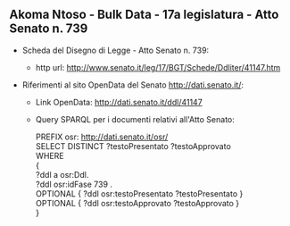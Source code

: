 ## Akoma Ntoso - Bulk Data - 17a legislatura - Atto Senato n. 739 ##

* Scheda del Disegno di Legge - Atto Senato n. 739:
	* http url: http://www.senato.it/leg/17/BGT/Schede/Ddliter/41147.htm

* Riferimenti al sito OpenData del Senato http://dati.senato.it/:
	* Link OpenData: http://dati.senato.it/ddl/41147
	* Query SPARQL per i documenti relativi all'Atto Senato:

        PREFIX osr: <http://dati.senato.it/osr/>  
		SELECT DISTINCT ?testoPresentato ?testoApprovato  
		WHERE  
		{  
		    ?ddl a osr:Ddl.  
		    ?ddl osr:idFase 739 .  
		    OPTIONAL { ?ddl osr:testoPresentato ?testoPresentato }  
		    OPTIONAL { ?ddl osr:testoApprovato ?testoApprovato }  
		}
		